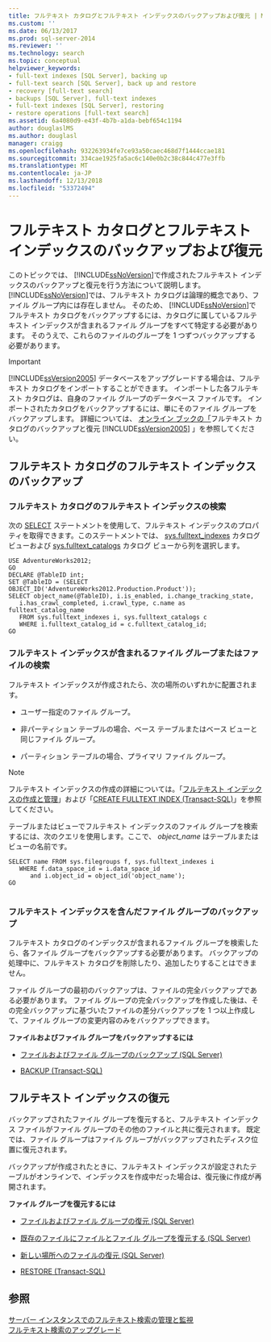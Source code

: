 ```yaml
---
title: フルテキスト カタログとフルテキスト インデックスのバックアップおよび復元 | Microsoft Docs
ms.custom: ''
ms.date: 06/13/2017
ms.prod: sql-server-2014
ms.reviewer: ''
ms.technology: search
ms.topic: conceptual
helpviewer_keywords:
- full-text indexes [SQL Server], backing up
- full-text search [SQL Server], back up and restore
- recovery [full-text search]
- backups [SQL Server], full-text indexes
- full-text indexes [SQL Server], restoring
- restore operations [full-text search]
ms.assetid: 6a4080d9-e43f-4b7b-a1da-bebf654c1194
author: douglaslMS
ms.author: douglasl
manager: craigg
ms.openlocfilehash: 932263934fe7ce93a50caec468d7f1444ccae181
ms.sourcegitcommit: 334cae1925fa5ac6c140e0b2c38c844c477e3ffb
ms.translationtype: MT
ms.contentlocale: ja-JP
ms.lasthandoff: 12/13/2018
ms.locfileid: "53372494"
---
```

# <a name="back-up-and-restore-full-text-catalogs-and-indexes"></a>フルテキスト カタログとフルテキスト インデックスのバックアップおよび復元
  このトピックでは、 [!INCLUDE[ssNoVersion](../../includes/ssnoversion-md.md)]で作成されたフルテキスト インデックスのバックアップと復元を行う方法について説明します。 [!INCLUDE[ssNoVersion](../../includes/ssnoversion-md.md)]では、フルテキスト カタログは論理的概念であり、ファイル グループ内には存在しません。 そのため、 [!INCLUDE[ssNoVersion](../../includes/ssnoversion-md.md)]でフルテキスト カタログをバックアップするには、カタログに属しているフルテキスト インデックスが含まれるファイル グループをすべて特定する必要があります。 そのうえで、これらのファイルのグループを 1 つずつバックアップする必要があります。  
  
> [!IMPORTANT]  
>  [!INCLUDE[ssVersion2005](../../includes/ssversion2005-md.md)] データベースをアップグレードする場合は、フルテキスト カタログをインポートすることができます。 インポートした各フルテキスト カタログは、自身のファイル グループのデータベース ファイルです。 インポートされたカタログをバックアップするには、単にそのファイル グループをバックアップします。 詳細については、 [オンライン ブックの「](https://go.microsoft.com/fwlink/?LinkID=121052)フルテキスト カタログのバックアップと復元 [!INCLUDE[ssVersion2005](../../includes/ssversion2005-md.md)] 」を参照してください。  
  
##  <a name="backingup"></a> フルテキスト カタログのフルテキスト インデックスのバックアップ  
  
###  <a name="Find_FTIs_of_a_Catalog"></a> フルテキスト カタログのフルテキスト インデックスの検索  
 次の [SELECT](/sql/t-sql/queries/select-transact-sql) ステートメントを使用して、フルテキスト インデックスのプロパティを取得できます。このステートメントでは、 [sys.fulltext_indexes](/sql/relational-databases/system-catalog-views/sys-fulltext-indexes-transact-sql) カタログ ビューおよび [sys.fulltext_catalogs](/sql/relational-databases/system-catalog-views/sys-fulltext-catalogs-transact-sql) カタログ ビューから列を選択します。  
  
```  
USE AdventureWorks2012;  
GO  
DECLARE @TableID int;  
SET @TableID = (SELECT OBJECT_ID('AdventureWorks2012.Production.Product'));  
SELECT object_name(@TableID), i.is_enabled, i.change_tracking_state,   
   i.has_crawl_completed, i.crawl_type, c.name as fulltext_catalog_name   
   FROM sys.fulltext_indexes i, sys.fulltext_catalogs c   
   WHERE i.fulltext_catalog_id = c.fulltext_catalog_id;  
GO  
```  
  

  
###  <a name="Find_FG_of_FTI"></a> フルテキスト インデックスが含まれるファイル グループまたはファイルの検索  
 フルテキスト インデックスが作成されたら、次の場所のいずれかに配置されます。  
  
-   ユーザー指定のファイル グループ。  
  
-   非パーティション テーブルの場合、ベース テーブルまたはベース ビューと同じファイル グループ。  
  
-   パーティション テーブルの場合、プライマリ ファイル グループ。  
  
> [!NOTE]  
>  フルテキスト インデックスの作成の詳細については。「[フルテキスト インデックスの作成と管理](create-and-manage-full-text-indexes.md)」および「[CREATE FULLTEXT INDEX &#40;Transact-SQL&#41;](/sql/t-sql/statements/create-fulltext-index-transact-sql)」を参照してください。  
  
 テーブルまたはビューでフルテキスト インデックスのファイル グループを検索するには、次のクエリを使用します。ここで、 *object_name* はテーブルまたはビューの名前です。  
  
```  
SELECT name FROM sys.filegroups f, sys.fulltext_indexes i   
   WHERE f.data_space_id = i.data_space_id   
      and i.object_id = object_id('object_name');  
GO  
  
```  
  

  
###  <a name="Back_up_FTIs_of_FTC"></a> フルテキスト インデックスを含んだファイル グループのバックアップ  
 フルテキスト カタログのインデックスが含まれるファイル グループを検索したら、各ファイル グループをバックアップする必要があります。 バックアップの処理中に、フルテキスト カタログを削除したり、追加したりすることはできません。  
  
 ファイル グループの最初のバックアップは、ファイルの完全バックアップである必要があります。 ファイル グループの完全バックアップを作成した後は、その完全バックアップに基づいたファイルの差分バックアップを 1 つ以上作成して、ファイル グループの変更内容のみをバックアップできます。  
  
 **ファイルおよびファイル グループをバックアップするには**  
  
-   [ファイルおよびファイル グループのバックアップ &#40;SQL Server&#41;](../backup-restore/back-up-files-and-filegroups-sql-server.md)  
  
-   [BACKUP &#40;Transact-SQL&#41;](/sql/t-sql/statements/backup-transact-sql)  
  

  
##  <a name="Restore_FTI"></a> フルテキスト インデックスの復元  
 バックアップされたファイル グループを復元すると、フルテキスト インデックス ファイルがファイル グループのその他のファイルと共に復元されます。 既定では、ファイル グループはファイル グループがバックアップされたディスク位置に復元されます。  
  
 バックアップが作成されたときに、フルテキスト インデックスが設定されたテーブルがオンラインで、インデックスを作成中だった場合は、復元後に作成が再開されます。  
  
 **ファイル グループを復元するには**  
  
-   [ファイルおよびファイル グループの復元 &#40;SQL Server&#41;](../backup-restore/restore-files-and-filegroups-sql-server.md)  
  
-   [既存のファイルにファイルとファイル グループを復元する &#40;SQL Server&#41;](../backup-restore/restore-files-and-filegroups-over-existing-files-sql-server.md)  
  
-   [新しい場所へのファイルの復元 &#40;SQL Server&#41;](../backup-restore/restore-files-to-a-new-location-sql-server.md)  
  
-   [RESTORE &#40;Transact-SQL&#41;](/sql/t-sql/statements/restore-statements-transact-sql)  
  

  
## <a name="see-also"></a>参照  
 [サーバー インスタンスでのフルテキスト検索の管理と監視](manage-and-monitor-full-text-search-for-a-server-instance.md)   
 [フルテキスト検索のアップグレード](upgrade-full-text-search.md)  
  
  
